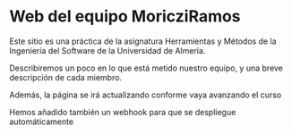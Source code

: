 # **Web del equipo MoricziRamos**

Este sitio es una práctica de la asignatura Herramientas y Métodos de la Ingeniería del Software de la Universidad de Almería.

Describiremos un poco en lo que está metido nuestro equipo, y una breve descripción de cada miembro.

Además, la página se irá actualizando conforme vaya avanzando el curso

Hemos añadido también un webhook para que se despliegue automáticamente
